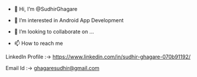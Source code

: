 - 👋 Hi, I’m @SudhirGhagare
- 👀 I’m interested in Android App Development

- 💞️ I’m looking to collaborate on ...
- 📫 How to reach me 


LinkedIn Profile :-> https://www.linkedin.com/in/sudhir-ghagare-070b91192/

Email Id :-> ghagaresudhir@gmail.com

<!---
SudhirGhagare/SudhirGhagare is a ✨ special ✨ repository because its `README.md` (this file) appears on your GitHub profile.
You can click the Preview link to take a look at your changes.
--->
